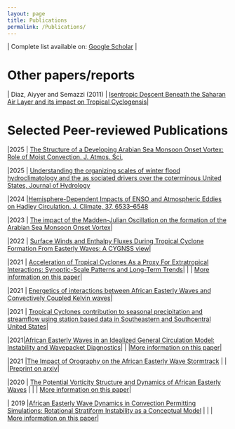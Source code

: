 ```yaml
---
layout: page
title: Publications
permalink: /Publications/
---
```





| Complete list available on: [Google Scholar](https://scholar.google.com/citations?user=lKUHkYIAAAAJ&hl=en&oi=ao) |


# Other papers/reports 

| Diaz, Aiyyer and Semazzi (2011) | [Isentropic Descent Beneath the Saharan Air Layer and its impact on Tropical Cyclogensis](https://github.com/aiyyer/pdfs/blob/main/diaz_aiyyer_semazzi.pdf)|


# Selected Peer-reviewed Publications

|2025 | [The Structure of a Developing Arabian Sea Monsoon Onset Vortex: Role of Moist Convection. J. Atmos. Sci,](https://doi.org/10.1175/JAS-D-24-0212.1)

|2025 | [Understanding the organizing scales of winter flood hydroclimatology and the as sociated drivers over the coterminous United States, Journal of Hydrology](https://doi.org/10.1016/j.hydroa.2025.100200)

|2024 |[Hemisphere-Dependent Impacts of ENSO and Atmospheric Eddies on Hadley Circulation. J. Climate, 37, 6533–6548](https://doi.org/10.1175/JCLI-D-24-0112.1)

|2023 | [The impact of the Madden-Julian Oscillation on the formation of the Arabian Sea Monsoon Onset Vortex](https://agupubs.onlinelibrary.wiley.com/doi/10.1029/2023GL104156)|

|2022 | [Surface Winds and Enthalpy Fluxes During Tropical Cyclone Formation From Easterly Waves: A CYGNSS view](https://agupubs.onlinelibrary.wiley.com/doi/10.1029/2022GL100823)|


|2021 | [Acceleration of Tropical Cyclones As a Proxy For Extratropical Interactions: Synoptic-Scale Patterns and Long-Term Trends](https://wcd.copernicus.org/preprints/wcd-2021-4/)|
| | [More information on this paper](../papers/2021/01/22/AT.html)|

|2021 | [Energetics of interactions between African Easterly Waves and Convectively Coupled Kelvin waves](https://journals.ametsoc.org/view/journals/mwre/aop/MWR-D-21-0003.1/MWR-D-21-0003.1.xml)|



|2021 | [Tropical Cyclones contribution to seasonal precipitation and streamflow using station based data in Southeastern and Southcentral United States](https://agupubs.onlinelibrary.wiley.com/doi/abs/10.1029/2021GL094738)|




|2021|[African Easterly Waves in an Idealized General Circulation Model: Instability and Wavepacket Diagnostics](https://wcd.copernicus.org/articles/2/311/2021/)|
|    |[More information on this paper](../papers/2020/09/22/WA.html)|


|2021 |[The Impact of Orography on the African Easterly Wave Stormtrack](https://agupubs.onlinelibrary.wiley.com/doi/abs/10.1029/2020JD033749) |
|     |[Preprint on arxiv](https://arxiv.org/abs/2103.08350)|

|2020 | [The Potential Vorticity Structure and Dynamics of African Easterly Waves](https://journals.ametsoc.org/doi/10.1175/JAS-D-19-0019.1) |
| | [More information on this paper](../papers/2019/12/28/PV.html)|


| 2019 |[African Easterly Wave Dynamics in Convection Permitting Simulations: Rotational Stratiform Instability as a Conceptual Model](https://agupubs.onlinelibrary.wiley.com/doi/abs/10.1029/2019MS001706) |
| | [More information on this paper](../papers/2019/11/01/PU.html)|
